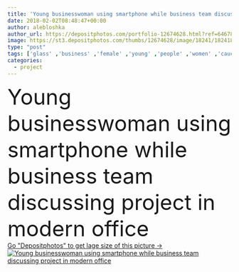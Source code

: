 ```yaml
---
title: 'Young businesswoman using smartphone while business team discussing project in modern office  '
date: 2018-02-02T08:48:47+00:00
author: alebloshka
author_url: https://depositphotos.com/portfolio-12674628.html?ref=64678756
image: https://st3.depositphotos.com/thumbs/12674628/image/18241/182418662/api_thumb_450.jpg?forcejpeg=true
type: "post"
tags: ['glass' ,'business' ,'female' ,'young' ,'people' ,'women' ,'caucasian' ,'cup' ,'male' ,'Men' ,'corporate' ,'diversity' ,'communication' ,'working' ,'indoors' ,'profession' ,'drinks' ,'executive' ,'casual' ,'gadget' ,'teamwork' ,'workplace' ,'workspace' ,'successful' ,'businessmen' ,'businesspeople' ,'daytime' ,'smartphone' ,'colleagues' ,'coworkers' ,'multiracial' ,'businesswomen' ,'multiethnic' ,'professional occupation' ,'african american' ,'natural light' ,'modern office' ,'digital device' ]
categories: 
  - project
---
```

<div aling="center">
            <font size="60"> Young businesswoman using smartphone while business team discussing project in modern office</font>   
</div>
<div>
    <a href='https://st3.depositphotos.com/thumbs/12674628/image/18241/182418662/api_thumb_450.jpg?forcejpeg=true?ref=64678756' target=_blank > Go "Depositphotos" to get lage size of this picture ->
        <img href='https://st3.depositphotos.com/thumbs/12674628/image/18241/182418662/api_thumb_450.jpg?forcejpeg=true?ref=64678756' src='https://st3.depositphotos.com/12674628/18241/i/950/depositphotos_182418662-stock-photo-young-businesswoman-using-smartphone-while.jpg?forcejpeg=true' alt='Young businesswoman using smartphone while business team discussing project in modern office' >
    </a>
</div>
